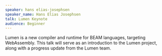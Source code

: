 ```yaml
---
speaker: hans elias-josephsen
speaker_name: Hans Elias Josephsen
talk: Lumen Keynote
audience: Beginner
---
```

<p>Lumen is a new compiler and runtime for BEAM languages, targeting WebAssembly. This talk will serve as an introduction to the Lumen project, along with a progress update from the Lumen team.</p>
